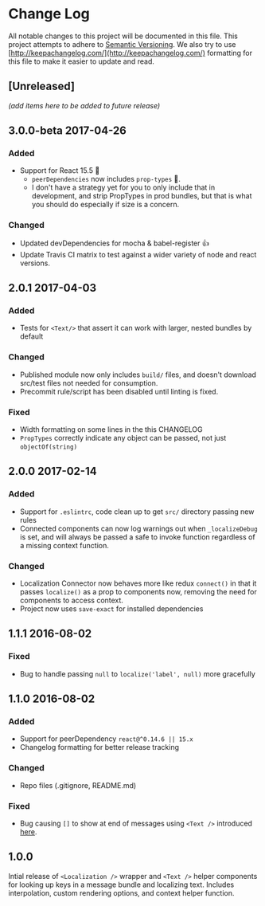 # Change Log
All notable changes to this project will be documented in this file. This project
attempts to adhere to [Semantic Versioning](http://semver.org/). We also try to use
[http://keepachangelog.com/](http://keepachangelog.com/) formatting for this file to
make it easier to update and read.

## [Unreleased]
_(add items here to be added to future release)_

## 3.0.0-beta 2017-04-26
### Added
- Support for React 15.5 💯
  - `peerDependencies` now includes `prop-types` 🎉.
  - I don't have a strategy yet for you to only include that in development, and
  strip PropTypes in prod bundles, but that is what you should do especially if size is a concern.

### Changed
- Updated devDependencies for mocha & babel-register 👍
- Update Travis CI matrix to test against a wider variety of
node and react versions.

## 2.0.1 2017-04-03
### Added
- Tests for `<Text/>` that assert it can work with larger, nested bundles by default

### Changed
- Published module now only includes `build/` files, and doesn't download src/test files not
needed for consumption.
- Precommit rule/script has been disabled until linting is fixed.

### Fixed
- Width formatting on some lines in the this CHANGELOG
- `PropTypes` correctly indicate any object can be passed, not just `objectOf(string)`

## 2.0.0 2017-02-14
### Added
- Support for `.eslintrc`, code clean up to get `src/` directory passing new rules
- Connected components can now log warnings out when `_localizeDebug` is set, and will
always be passed a safe to invoke function regardless of a missing context function.

### Changed
- Localization Connector now behaves more like redux `connect()` in that it passes
`localize()` as a prop to components now, removing the need for components to access
context.
- Project now uses `save-exact` for installed dependencies

## 1.1.1 2016-08-02
### Fixed
- Bug to handle passing `null` to `localize('label', null)` more gracefully

## 1.1.0 2016-08-02
### Added
- Support for peerDependency `react@^0.14.6 || 15.x`
- Changelog formatting for better release tracking

### Changed
- Repo files (.gitignore, README.md)

### Fixed
- Bug causing `[]` to show at end of messages using `<Text />` introduced [here](https://github.com/sprjr/react-localize/blob/fde285cb2392194db7712a619f040b0c21daecaf/src/Localization.jsx#L35).

## 1.0.0
Intial release of `<Localization />` wrapper and `<Text />` helper components for looking up keys in
a message bundle and localizing text. Includes interpolation, custom rendering options, and
context helper function.
